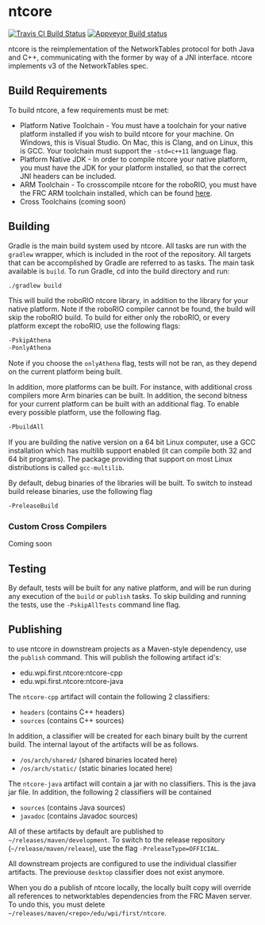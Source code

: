 # ntcore

[![Travis CI Build Status](https://travis-ci.org/wpilibsuite/ntcore.svg?branch=master)](https://travis-ci.org/wpilibsuite/ntcore)
[![Appveyor Build status](https://ci.appveyor.com/api/projects/status/j6k1apuix04m41ch?svg=true)](https://ci.appveyor.com/project/frcjenkins/ntcore)


ntcore is the reimplementation of the NetworkTables protocol for both Java and C++, communicating with the former by way of a JNI interface. ntcore implements v3 of the NetworkTables spec.

## Build Requirements
To build ntcore, a few requirements must be met:

- Platform Native Toolchain - You must have a toolchain for your native platform installed if you wish to build ntcore for your machine. On Windows, this is Visual Studio. On Mac, this is Clang, and on Linux, this is GCC. Your toolchain must support the `-std=c++11` language flag.
- Platform Native JDK - In order to compile ntcore your native platform, you must have the JDK for your platform installed, so that the correct JNI headers can be included.
- ARM Toolchain - To crosscompile ntcore for the roboRIO, you must have the FRC ARM toolchain installed, which can be found [here](http://first.wpi.edu/FRC/roborio/toolchains/).
- Cross Toolchains (coming soon)

## Building
Gradle is the main build system used by ntcore. All tasks are run with the `gradlew` wrapper, which is included in the root of the repository. All targets that can be accomplished by Gradle are referred to as tasks. The main task available is `build`. To run Gradle, cd into the build directory and run:

```bash
./gradlew build
```

This will build the roboRIO ntcore library, in addition to the library for your native platform. Note if the roboRIO compiler cannot be found, the build will skip the roboRIO build. To build for either only the roboRIO, or every platform except the roboRIO, use the following flags:

```bash
-PskipAthena
-PonlyAthena
```

Note if you choose the `onlyAthena` flag, tests will not be ran, as they depend on the current platform being built.

In addition, more platforms can be built. For instance, with additional cross compilers more Arm binaries can be built. In addition, the second bitness for your current platform can be built with an additional flag. To enable every possible platform, use the following flag.

```bash
-PbuildAll
```

If you are building the native version on a 64 bit Linux computer, use a GCC installation which has multilib support enabled (it can compile both 32 and 64 bit programs). The package providing that support on most Linux distributions is called `gcc-multilib`.

By default, debug binaries of the libraries will be built. To switch to instead build release binaries, use the following flag

```bash
-PreleaseBuild
```

### Custom Cross Compilers
Coming soon

## Testing
By default, tests will be built for any native platform, and will be run during any execution of the `build` or `publish` tasks. To skip building and running the tests, use the `-PskipAllTests` command line flag.

## Publishing
to use ntcore in downstream projects as a Maven-style dependency, use the `publish` command. This will publish the following artifact id's:

- edu.wpi.first.ntcore:ntcore-cpp
- edu.wpi.first.ntcore:ntcore-java

The `ntcore-cpp` artifact will contain the following 2 classifiers:

- `headers` (contains C++ headers)
- `sources` (contains C++ sources)

In addition, a classifier will be created for each binary built by the current build. The internal layout of the artifacts will be as follows.

- `/os/arch/shared/` (shared binaries located here)
- `/os/arch/static/` (static binaries located here)

The `ntcore-java` artifact will contain a jar with no classifiers. This is the java jar file. In addition, the following 2 classifiers will be contained

- `sources` (contains Java sources)
- `javadoc` (contains Javadoc sources)

All of these artifacts by default are published to `~/releases/maven/development`. To switch to the release repository (`~/release/maven/release`), use the flag `-PreleaseType=OFFICIAL`.

All downstream projects are configured to use the individual classifier artifacts. The previouse `desktop` classifier does not exist anymore.

When you do a publish of ntcore locally, the locally built copy will override all references to networktables dependencies from the FRC Maven server. To undo this, you must delete `~/releases/maven/<repo>/edu/wpi/first/ntcore`.
